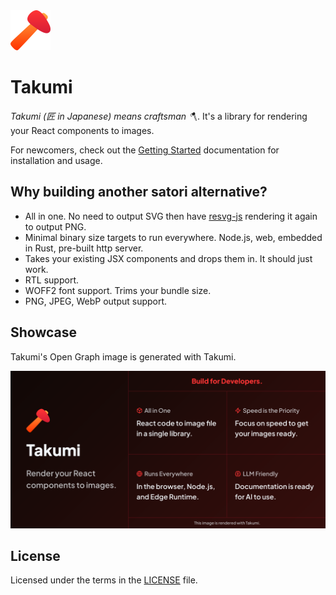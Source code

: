 <img src="./assets/images/takumi.svg" alt="Takumi" width="64" />

# Takumi

_Takumi (匠 in Japanese) means craftsman 🪓_. It's a library for rendering your React components to images.

For newcomers, check out the [Getting Started](https://takumi.kane.tw/docs/getting-started) documentation for installation and usage.

## Why building another satori alternative?

- All in one. No need to output SVG then have [resvg-js](https://github.com/thx/resvg-js) rendering it again to output PNG.
- Minimal binary size targets to run everywhere. Node.js, web, embedded in Rust, pre-built http server.
- Takes your existing JSX components and drops them in. It should just work.
- RTL support.
- WOFF2 font support. Trims your bundle size.
- PNG, JPEG, WebP output support.

## Showcase

Takumi's Open Graph image is generated with Takumi.

[![Takumi OG Image](./example/og-image/og-image.png)](example/og-image/index.tsx)

## License

Licensed under the terms in the [LICENSE](LICENSE) file.
